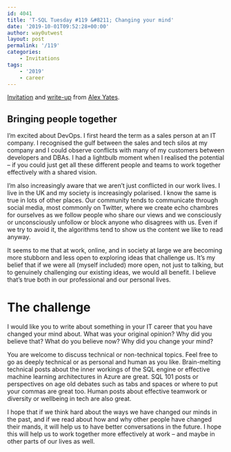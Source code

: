 ```yaml
---
id: 4041
title: 'T-SQL Tuesday #119 &#8211; Changing your mind'
date: '2019-10-01T09:52:28+00:00'
author: way0utwest
layout: post
permalink: '/119'
categories:
    - Invitations
tags:
    - '2019'
    - career
---
```


 [Invitation](http://workingwithdevs.com/tsql2sday-119-changing-your-mind/) and [write-up](http://workingwithdevs.com/tsql2sday-119-write-up/) from [Alex Yates](https://www.kevinrchant.com/).

## Bringing people together

I’m excited about DevOps. I first heard the term as a sales person at an IT company. I recognised the gulf between the sales and tech silos at my company and I could observe conflicts with many of my customers between developers and DBAs. I had a lightbulb moment when I realised the potential – if you could just get all these different people and teams to work together effectively with a shared vision.

I’m also increasingly aware that we aren’t just conflicted in our work lives. I live in the UK and my society is increasingly polarised. I know the same is true in lots of other places. Our community tends to communicate through social media, most commonly on Twitter, where we create echo chambres for ourselves as we follow people who share our views and we consciously or unconsciously unfollow or block anyone who disagrees with us. Even if we try to avoid it, the algorithms tend to show us the content we like to read anyway.

It seems to me that at work, online, and in society at large we are becoming more stubborn and less open to exploring ideas that challenge us. It’s my belief that if we were all (myself included) more open, not just to talking, but to genuinely challenging our existing ideas, we would all benefit. I believe that’s true both in our professional and our personal lives.

# The challenge

I would like you to write about something in your IT career that you have changed your mind about. What was your original opinion? Why did you believe that? What do you believe now? Why did you change your mind?

You are welcome to discuss technical or non-technical topics. Feel free to go as deeply technical or as personal and human as you like. Brain-melting technical posts about the inner workings of the SQL engine or effective machine learning architectures in Azure are great. SQL 101 posts or perspectives on age old debates such as tabs and spaces or where to put your commas are great too. Human posts about effective teamwork or diversity or wellbeing in tech are also great.

I hope that if we think hard about the ways we have changed our minds in the past, and if we read about how and why other people have changed their mands, it will help us to have better conversations in the future. I hope this will help us to work together more effectively at work – and maybe in other parts of our lives as well.
